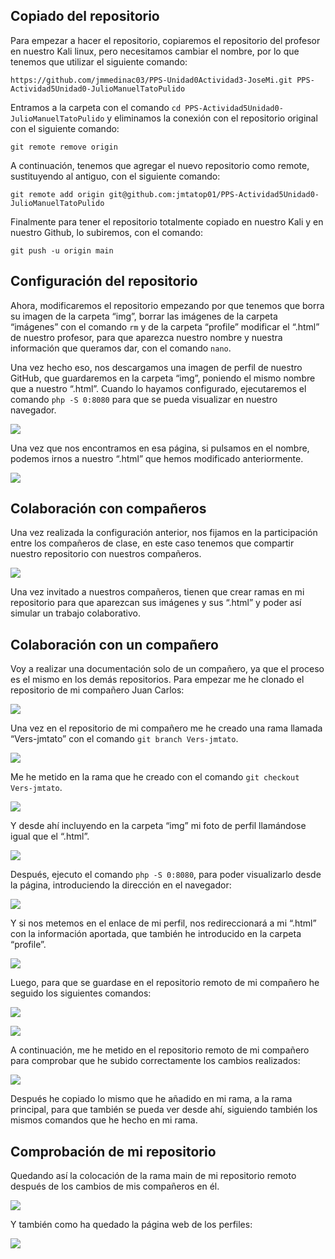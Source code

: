## Copiado del repositorio

Para empezar a hacer el repositorio, copiaremos el repositorio del profesor en nuestro Kali linux, pero necesitamos cambiar el nombre, por lo que tenemos que utilizar el siguiente comando:

~~~
https://github.com/jmmedinac03/PPS-Unidad0Actividad3-JoseMi.git PPS-Actividad5Unidad0-JulioManuelTatoPulido
~~~

Entramos a la carpeta con el comando ``cd PPS-Actividad5Unidad0-JulioManuelTatoPulido`` y eliminamos la conexión con el repositorio original con el siguiente comando:

~~~
git remote remove origin
~~~

A continuación, tenemos que agregar el nuevo repositorio como remote, sustituyendo al antiguo, con el siguiente comando:

~~~
git remote add origin git@github.com:jmtatop01/PPS-Actividad5Unidad0-JulioManuelTatoPulido
~~~

Finalmente para tener el repositorio totalmente copiado en nuestro Kali y en nuestro Github, lo subiremos, con el comando:

~~~
git push -u origin main
~~~

## Configuración del repositorio

Ahora, modificaremos el repositorio empezando por que tenemos que borra su imagen de la carpeta “img”, borrar las imágenes de la carpeta “imágenes” con el comando ``rm`` y de la carpeta “profile” modificar el “.html” de nuestro profesor, para que aparezca nuestro nombre y nuestra información que queramos dar, con el comando ``nano``.

Una vez hecho eso, nos descargamos una imagen de perfil de nuestro GitHub, que guardaremos en la carpeta “img”, poniendo el mismo nombre que a nuestro “.html”.
Cuando lo hayamos configurado, ejecutaremos el comando ``php -S 0:8080`` para que se pueda visualizar en nuestro navegador.

![](imagenes/1.png)

Una vez que nos encontramos en esa página, si pulsamos en el nombre, podemos irnos a nuestro “.html” que hemos modificado anteriormente.

![](imagenes/2.png)

##  Colaboración con compañeros

Una vez realizada la  configuración anterior, nos fijamos en la participación entre los compañeros de clase, en este caso tenemos que compartir nuestro repositorio con nuestros compañeros.

![](imagenes/3.png)

Una vez invitado a nuestros compañeros, tienen que crear ramas en mi repositorio para que aparezcan sus imágenes y sus “.html” y poder así simular un trabajo colaborativo.

##  Colaboración con un compañero

Voy a realizar una documentación solo de un compañero, ya que el proceso es el mismo en los demás repositorios. Para empezar me he clonado el repositorio de mi compañero Juan Carlos:

![](imagenes/4.png)

Una vez en el repositorio de mi compañero me he creado una rama llamada “Vers-jmtato” con el comando ``git branch Vers-jmtato``.

![](imagenes/5.png)

Me he metido en la rama que he creado con el comando ``git checkout Vers-jmtato``.

![](imagenes/6.png)

Y desde ahí incluyendo en la carpeta “img” mi foto de perfil llamándose igual que el “.html”.

![](imagenes/7.png)

Después, ejecuto el comando ``php -S 0:8080``, para poder visualizarlo desde la página, introduciendo la dirección en el navegador:

![](imagenes/8.png)

Y si nos metemos en el enlace de mi perfil, nos redireccionará a mi “.html” con la información aportada, que también he introducido en la carpeta “profile”.

![](imagenes/9.png)

Luego, para que se guardase en el repositorio remoto de mi compañero he seguido los siguientes comandos:

![](imagenes/10.png)

![](imagenes/11.png)

A continuación, me he metido en el repositorio remoto de mi compañero para comprobar que he subido correctamente los cambios realizados:

![](imagenes/12.png)

Después he copiado lo mismo que he añadido en mi rama, a la rama principal, para que también se pueda ver desde ahí, siguiendo también los mismos comandos que he hecho en mi rama.

## Comprobación de mi repositorio

Quedando así la colocación de la rama main de mi repositorio remoto después de los cambios de mis compañeros en él.

![](imagenes/13.png)

Y también como ha quedado la página web de los perfiles:

![](imagenes/14.png)
